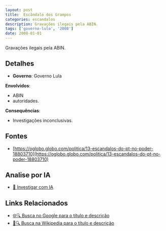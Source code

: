 ```yaml
---
layout: post
title:  Escândalo dos Grampos
categories: escandalos
description: Gravações ilegais pela ABIN.
tags: ['governo-lula', '2008']
date: 2008-01-01
---
```


Gravações ilegais pela ABIN.

## Detalhes
- **Governo**: Governo Lula

**Envolvidos**:
- ABIN
- autoridades.


**Consequências**:
- Investigações inconclusivas.


## Fontes
- [https://oglobo.globo.com/politica/13-escandalos-do-pt-no-poder-18803710](https://oglobo.globo.com/politica/13-escandalos-do-pt-no-poder-18803710)


## Analise por IA
- [🤖 Investigar com IA](https://www.perplexity.ai/search?q=Esc%C3%A2ndalo%20dos%20Grampos%20Grava%C3%A7%C3%B5es%20ilegais%20pela%20ABIN.%20Governo%20Lula)

## Links Relacionados
- [🌐🔍 Busca no Google para o título e descrição](https://www.google.com/search?q=Esc%C3%A2ndalo%20dos%20Grampos%20Grava%C3%A7%C3%B5es%20ilegais%20pela%20ABIN.%20Governo%20Lula)
- [📖🔍 Busca na Wikipedia para o título e descrição](https://pt.wikipedia.org/w/index.php?search=Esc%C3%A2ndalo%20dos%20Grampos%20Grava%C3%A7%C3%B5es%20ilegais%20pela%20ABIN.%20Governo%20Lula)

